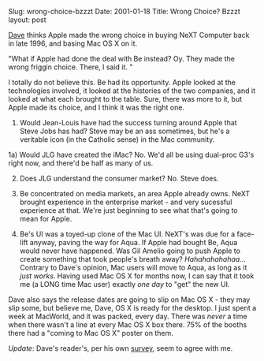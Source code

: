 Slug: wrong-choice-bzzzt
Date: 2001-01-18
Title: Wrong Choice? Bzzzt
layout: post

<a href="http://www.scripting.com">Dave</a> thinks Apple made the wrong choice in buying NeXT Computer back in late 1996, and basing Mac OS X on it.

&quot;What if Apple had done the deal with Be instead? Oy. They made the wrong friggin choice. There, I said it. &quot;

I totally do not believe this. Be had its opportunity. Apple looked at the technologies involved, it looked at the histories of the two companies, and it looked at what each brought to the table. Sure, there was more to it, but Apple made its choice, and I think it was the right one.

1) Would Jean-Louis have had the success turning around Apple that Steve Jobs has had? Steve may be an ass sometimes, but he&#39;s a veritable icon (in the Catholic sense) in the Mac community.

1a) Would JLG have created the iMac? No. We&#39;d all be using dual-proc G3&#39;s right now, and there&#39;d be half as many of us.

2) Does JLG understand the consumer market? No. Steve does.

3) Be concentrated on media markets, an area Apple already owns. NeXT brought experience in the enterprise market - and very sucessful experience at that. We&#39;re just beginning to see what that&#39;s going to mean for Apple.

4) Be&#39;s UI was a toyed-up clone of the Mac UI. NeXT&#39;s was due for a face-lift anyway, paving the way for Aqua. If Apple had bought Be, Aqua would never have happened. Was Gil Amelio going to push Apple to create something that took people&#39;s breath away? <i>Hahahahahahaa...</i> Contrary to Dave&#39;s opinion, Mac users will move to Aqua, as long as it <i>just works</i>. Having used Mac OS X for months now, I can say that it took me (a LONG time Mac user) exactly <i>one day</i> to &quot;get&quot; the new UI.

Dave also says the release dates are going to slip on Mac OS X - they may slip some, but believe me, Dave, OS X is ready for the desktop. I just spent a week at MacWorld, and it was packed, every day. There was <i>never</i> a time when there wasn&#39;t a line at every Mac OS X box there. 75% of the booths there had a &quot;coming to Mac OS X&quot; poster on them.

<i>Update</i>: Dave&#39;s reader&#39;s, per his own <a href="http://surveys.userland.com/surveys/results/dave@userland.com/nextOrBe">survey</a>, seem to agree with me.
